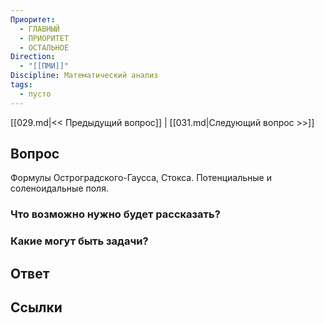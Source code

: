 ```yaml
---
Приоритет:
  - ГЛАВНЫЙ
  - ПРИОРИТЕТ
  - ОСТАЛЬНОЕ
Direction:
  - "[[ПМИ]]" 
Discipline: Математический анализ 
tags:
  - пусто
---
```

[[029.md|<< Предыдущий вопрос]] | [[031.md|Следующий вопрос >>]]
## Вопрос

Формулы Остроградского-Гаусса, Стокса. Потенциальные и соленоидальные поля.

### Что возможно нужно будет рассказать?

### Какие могут быть задачи?

## Ответ

## Ссылки
